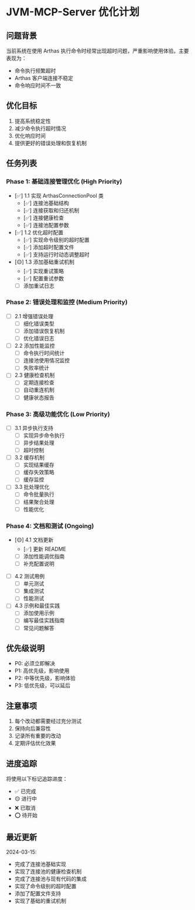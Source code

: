 # JVM-MCP-Server 优化计划

## 问题背景
当前系统在使用 Arthas 执行命令时经常出现超时问题，严重影响使用体验。主要表现为：
- 命令执行频繁超时
- Arthas 客户端连接不稳定
- 命令响应时间不一致

## 优化目标
1. 提高系统稳定性
2. 减少命令执行超时情况
3. 优化响应时间
4. 提供更好的错误处理和恢复机制

## 任务列表

### Phase 1: 基础连接管理优化 (High Priority)
- [✅] 1.1 实现 ArthasConnectionPool 类
  - [✅] 连接池基础结构
  - [✅] 连接获取和归还机制
  - [✅] 连接健康检查
  - [✅] 连接池配置参数
- [✅] 1.2 优化超时配置
  - [✅] 实现命令级别的超时配置
  - [✅] 添加超时配置文件
  - [✅] 支持运行时动态调整超时
- [🟡] 1.3 添加基础重试机制
  - [✅] 实现重试策略
  - [✅] 配置重试参数
  - [ ] 添加重试日志

### Phase 2: 错误处理和监控 (Medium Priority)
- [ ] 2.1 增强错误处理
  - [ ] 细化错误类型
  - [ ] 添加错误恢复机制
  - [ ] 优化错误日志
- [ ] 2.2 添加性能监控
  - [ ] 命令执行时间统计
  - [ ] 连接池使用情况监控
  - [ ] 失败率统计
- [ ] 2.3 健康检查机制
  - [ ] 定期连接检查
  - [ ] 自动重连机制
  - [ ] 健康状态报告

### Phase 3: 高级功能优化 (Low Priority)
- [ ] 3.1 异步执行支持
  - [ ] 实现异步命令执行
  - [ ] 异步结果处理
  - [ ] 超时控制
- [ ] 3.2 缓存机制
  - [ ] 实现结果缓存
  - [ ] 缓存失效策略
  - [ ] 缓存监控
- [ ] 3.3 批处理优化
  - [ ] 命令批量执行
  - [ ] 结果聚合处理
  - [ ] 性能优化

### Phase 4: 文档和测试 (Ongoing)
- [🟡] 4.1 文档更新
  - [✅] 更新 README
  - [ ] 添加性能调优指南
  - [ ] 补充配置说明
- [ ] 4.2 测试用例
  - [ ] 单元测试
  - [ ] 集成测试
  - [ ] 性能测试
- [ ] 4.3 示例和最佳实践
  - [ ] 添加使用示例
  - [ ] 编写最佳实践指南
  - [ ] 常见问题解答

## 优先级说明
- P0: 必须立即解决
- P1: 高优先级，影响使用
- P2: 中等优先级，影响体验
- P3: 低优先级，可以延后



## 注意事项
1. 每个改动都需要经过充分测试
2. 保持向后兼容性
3. 记录所有重要的改动
4. 定期评估优化效果

## 进度追踪
将使用以下标记追踪进度：
- ✅ 已完成
- 🟡 进行中
- ❌ 已取消
- ⭕️ 待开始

## 最近更新
2024-03-15:
- 完成了连接池基础实现
- 实现了连接池的健康检查机制
- 完成了连接池与现有代码的集成
- 实现了命令级别的超时配置
- 添加了配置文件支持
- 实现了基础的重试机制 